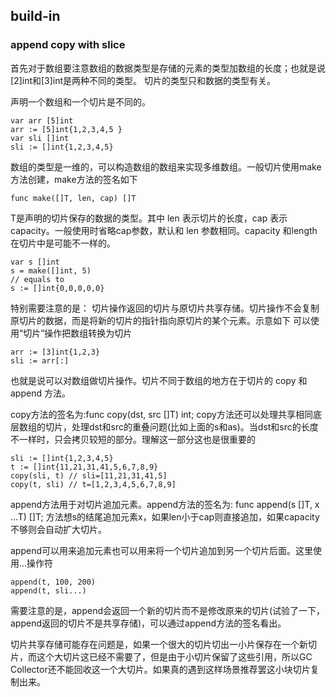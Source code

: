 ## build-in

### append copy with slice

首先对于数组要注意数组的数据类型是存储的元素的类型加数组的长度；也就是说[2]int和[3]int是两种不同的类型。
切片的类型只和数据的类型有关。

声明一个数组和一个切片是不同的。

```
var arr [5]int
arr := [5]int{1,2,3,4,5 }
var sli []int
sli := []int{1,2,3,4,5}
```

数组的类型是一维的，可以构造数组的数组来实现多维数组。一般切片使用make方法创建，make方法的签名如下

```
func make([]T, len, cap) []T
```

T是声明的切片保存的数据的类型。其中 len 表示切片的长度，cap 表示 capacity。一般使用时省略cap参数，默认和 len 参数相同。capacity 和length 在切片中是可能不一样的。

```
var s []int
s = make([]int, 5)
// equals to 
s := []int{0,0,0,0,0}
```

特别需要注意的是： 切片操作返回的切片与原切片共享存储。切片操作不会复制原切片的数据，而是将新的切片的指针指向原切片的某个元素。示意如下
可以使用“切片”操作把数组转换为切片

```
arr := [3]int{1,2,3}
sli := arr[:]
```

也就是说可以对数组做切片操作。切片不同于数组的地方在于切片的 copy 和 append 方法。

copy方法的签名为:func copy(dst, src []T) int; copy方法还可以处理共享相同底层数组的切片，处理dst和src的重叠问题(比如上面的s和as)。当dst和src的长度不一样时，只会拷贝较短的部分。理解这一部分这也是很重要的

```
sli := []int{1,2,3,4,5}
t := []int{11,21,31,41,5,6,7,8,9}
copy(sli, t) // sli=[11,21,31,41,5]
copy(t, sli) // t=[1,2,3,4,5,6,7,8,9]
```

append方法用于对切片追加元素。append方法的签名为: func append(s []T, x ...T) []T; 方法想s的结尾追加元素x，如果len小于cap则直接追加，如果capacity不够则会自动扩大切片。

append可以用来追加元素也可以用来将一个切片追加到另一个切片后面。这里使用...操作符

```
append(t, 100, 200)
append(t, sli...)
```

需要注意的是，append会返回一个新的切片而不是修改原来的切片(试验了一下，append返回的切片不是共享存储)，可以通过append方法的签名看出。

切片共享存储可能存在问题是，如果一个很大的切片切出一小片保存在一个新切片，而这个大切片这已经不需要了，但是由于小切片保留了这些引用，所以GC Collector还不能回收这一个大切片。如果真的遇到这样场景推荐罢这小块切片复制出来。